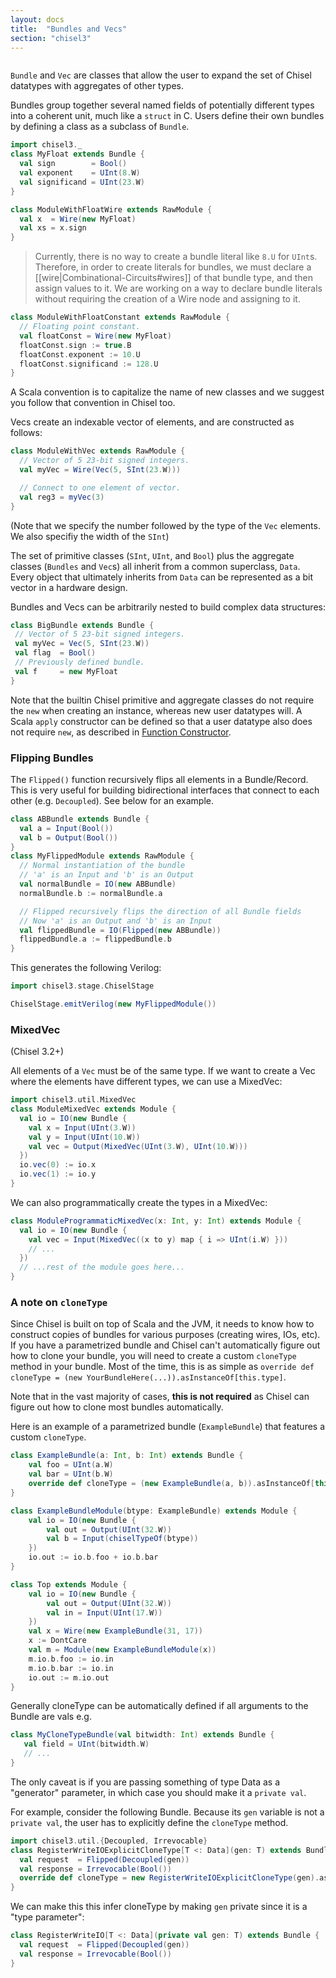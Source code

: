 ```yaml
---
layout: docs
title:  "Bundles and Vecs"
section: "chisel3"
---
```

```

```

`Bundle` and `Vec` are classes that allow the user to expand the set of Chisel datatypes with aggregates of other types.

Bundles group together several named fields of potentially different types into a coherent unit, much like a `struct` in
C. Users define their own bundles by defining a class as a subclass of `Bundle`.
```scala mdoc:silent
import chisel3._
class MyFloat extends Bundle {
  val sign        = Bool()
  val exponent    = UInt(8.W)
  val significand = UInt(23.W)
}

class ModuleWithFloatWire extends RawModule {
  val x  = Wire(new MyFloat)
  val xs = x.sign
}
```

> Currently, there is no way to create a bundle literal like ```8.U``` for ```UInt```s. Therefore, in order to create
>literals for bundles, we must declare a [[wire|Combinational-Circuits#wires]] of that bundle type, and then assign
>values to it. We are working on a way to declare bundle literals without requiring the creation of a Wire node and
>assigning to it.

```scala mdoc:silent
class ModuleWithFloatConstant extends RawModule {
  // Floating point constant.
  val floatConst = Wire(new MyFloat)
  floatConst.sign := true.B
  floatConst.exponent := 10.U
  floatConst.significand := 128.U
}
```

A Scala convention is to capitalize the name of new classes and we suggest you follow that convention in Chisel too.

Vecs create an indexable vector of elements, and are constructed as follows:
```scala mdoc:silent
class ModuleWithVec extends RawModule {
  // Vector of 5 23-bit signed integers.
  val myVec = Wire(Vec(5, SInt(23.W)))

  // Connect to one element of vector.
  val reg3 = myVec(3)
}
```

(Note that we specify the number followed by the type of the `Vec` elements. We also specifiy the width of the `SInt`)

The set of primitive classes
(`SInt`, `UInt`, and `Bool`) plus the aggregate
classes (`Bundles` and `Vec`s) all inherit from a common
superclass, `Data`.  Every object that ultimately inherits from
`Data` can be represented as a bit vector in a hardware design.

Bundles and Vecs can be arbitrarily nested to build complex data
structures:
```scala mdoc:silent
class BigBundle extends Bundle {
 // Vector of 5 23-bit signed integers.
 val myVec = Vec(5, SInt(23.W))
 val flag  = Bool()
 // Previously defined bundle.
 val f     = new MyFloat
}
```

Note that the builtin Chisel primitive and aggregate classes do not
require the `new` when creating an instance, whereas new user
datatypes will.  A Scala `apply` constructor can be defined so
that a user datatype also does not require `new`, as described in
[Function Constructor](../wiki-deprecated/functional-module-creation).

### Flipping Bundles

The `Flipped()` function recursively flips all elements in a Bundle/Record. This is very useful for building bidirectional interfaces that connect to each other (e.g. `Decoupled`). See below for an example.

```scala mdoc:silent
class ABBundle extends Bundle {
  val a = Input(Bool())
  val b = Output(Bool())
}
class MyFlippedModule extends RawModule {
  // Normal instantiation of the bundle
  // 'a' is an Input and 'b' is an Output
  val normalBundle = IO(new ABBundle)
  normalBundle.b := normalBundle.a

  // Flipped recursively flips the direction of all Bundle fields
  // Now 'a' is an Output and 'b' is an Input
  val flippedBundle = IO(Flipped(new ABBundle))
  flippedBundle.a := flippedBundle.b
}
```

This generates the following Verilog:

```scala mdoc:verilog
import chisel3.stage.ChiselStage

ChiselStage.emitVerilog(new MyFlippedModule())
```

### MixedVec

(Chisel 3.2+)

All elements of a `Vec` must be of the same type. If we want to create a Vec where the elements have different types, we
can use a MixedVec:

```scala mdoc:silent
import chisel3.util.MixedVec
class ModuleMixedVec extends Module {
  val io = IO(new Bundle {
    val x = Input(UInt(3.W))
    val y = Input(UInt(10.W))
    val vec = Output(MixedVec(UInt(3.W), UInt(10.W)))
  })
  io.vec(0) := io.x
  io.vec(1) := io.y
}
```

We can also programmatically create the types in a MixedVec:

```scala mdoc:silent
class ModuleProgrammaticMixedVec(x: Int, y: Int) extends Module {
  val io = IO(new Bundle {
    val vec = Input(MixedVec((x to y) map { i => UInt(i.W) }))
    // ...
  })
  // ...rest of the module goes here...
}
```

### A note on `cloneType`

Since Chisel is built on top of Scala and the JVM, it needs to know how to construct copies of bundles for various
purposes (creating wires, IOs, etc). If you have a parametrized bundle and Chisel can't automatically figure out how to
clone your bundle, you will need to create a custom `cloneType` method in your bundle. Most of the time, this is as
simple as `override def cloneType = (new YourBundleHere(...)).asInstanceOf[this.type]`.

Note that in the vast majority of cases, **this is not required** as Chisel can figure out how to clone most bundles
automatically.

Here is an example of a parametrized bundle (`ExampleBundle`) that features a custom `cloneType`.
```scala mdoc:silent
class ExampleBundle(a: Int, b: Int) extends Bundle {
    val foo = UInt(a.W)
    val bar = UInt(b.W)
    override def cloneType = (new ExampleBundle(a, b)).asInstanceOf[this.type]
}

class ExampleBundleModule(btype: ExampleBundle) extends Module {
    val io = IO(new Bundle {
        val out = Output(UInt(32.W))
        val b = Input(chiselTypeOf(btype))
    })
    io.out := io.b.foo + io.b.bar
}

class Top extends Module {
    val io = IO(new Bundle {
        val out = Output(UInt(32.W))
        val in = Input(UInt(17.W))
    })
    val x = Wire(new ExampleBundle(31, 17))
    x := DontCare
    val m = Module(new ExampleBundleModule(x))
    m.io.b.foo := io.in
    m.io.b.bar := io.in
    io.out := m.io.out
}
```

Generally cloneType can be automatically defined if all arguments to the Bundle are vals e.g.

```scala mdoc:silent
class MyCloneTypeBundle(val bitwidth: Int) extends Bundle {
   val field = UInt(bitwidth.W)
   // ...
}
```

The only caveat is if you are passing something of type Data as a "generator" parameter, in which case you should make
it a `private val`.

For example, consider the following Bundle. Because its `gen` variable is not a `private val`, the user has to
explicitly define the `cloneType` method.

```scala mdoc:silent
import chisel3.util.{Decoupled, Irrevocable}
class RegisterWriteIOExplicitCloneType[T <: Data](gen: T) extends Bundle {
  val request  = Flipped(Decoupled(gen))
  val response = Irrevocable(Bool())
  override def cloneType = new RegisterWriteIOExplicitCloneType(gen).asInstanceOf[this.type]
}
```

We can make this this infer cloneType by making `gen` private since it is a "type parameter":

```scala mdoc:silent
class RegisterWriteIO[T <: Data](private val gen: T) extends Bundle {
  val request  = Flipped(Decoupled(gen))
  val response = Irrevocable(Bool())
}
```
